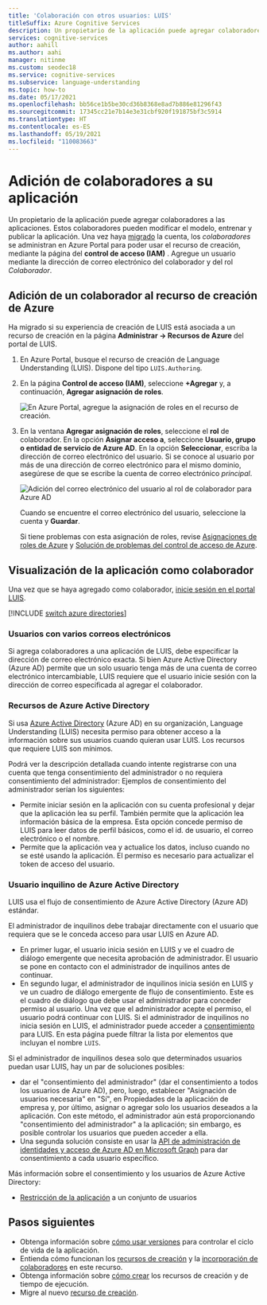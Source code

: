 ```yaml
---
title: 'Colaboración con otros usuarios: LUIS'
titleSuffix: Azure Cognitive Services
description: Un propietario de la aplicación puede agregar colaboradores al recurso de creación. Estos colaboradores pueden modificar el modelo, entrenar y publicar la aplicación.
services: cognitive-services
author: aahill
ms.author: aahi
manager: nitinme
ms.custom: seodec18
ms.service: cognitive-services
ms.subservice: language-understanding
ms.topic: how-to
ms.date: 05/17/2021
ms.openlocfilehash: bb56ce1b5be30cd36b8368e8ad7b886e81296f43
ms.sourcegitcommit: 17345cc21e7b14e3e31cbf920f191875bf3c5914
ms.translationtype: HT
ms.contentlocale: es-ES
ms.lasthandoff: 05/19/2021
ms.locfileid: "110083663"
---
```

# <a name="add-contributors-to-your-app"></a>Adición de colaboradores a su aplicación

Un propietario de la aplicación puede agregar colaboradores a las aplicaciones. Estos colaboradores pueden modificar el modelo, entrenar y publicar la aplicación. Una vez haya [migrado](luis-migration-authoring.md) la cuenta, los _colaboradores_ se administran en Azure Portal para poder usar el recurso de creación, mediante la página del **control de acceso (IAM)** . Agregue un usuario mediante la dirección de correo electrónico del colaborador y del rol _Colaborador_.

## <a name="add-contributor-to-azure-authoring-resource"></a>Adición de un colaborador al recurso de creación de Azure

Ha migrado si su experiencia de creación de LUIS está asociada a un recurso de creación en la página **Administrar -> Recursos de Azure** del portal de LUIS.

1. En Azure Portal, busque el recurso de creación de Language Understanding (LUIS). Dispone del tipo `LUIS.Authoring`.
1. En la página **Control de acceso (IAM)**, seleccione **+Agregar** y, a continuación, **Agregar asignación de roles**.

    ![En Azure Portal, agregue la asignación de roles en el recurso de creación.](./media/luis-how-to-collaborate/authoring-resource-access-control-add-role.png)

1. En la ventana **Agregar asignación de roles**, seleccione el **rol** de colaborador. En la opción **Asignar acceso a**, seleccione **Usuario, grupo o entidad de servicio de Azure AD**. En la opción **Seleccionar**, escriba la dirección de correo electrónico del usuario. Si se conoce al usuario por más de una dirección de correo electrónico para el mismo dominio, asegúrese de que se escribe la cuenta de correo electrónico _principal_.

    ![Adición del correo electrónico del usuario al rol de colaborador para Azure AD](./media/luis-how-to-collaborate/add-role-assignment-for-contributor.png)

    Cuando se encuentre el correo electrónico del usuario, seleccione la cuenta y **Guardar**.

    Si tiene problemas con esta asignación de roles, revise [Asignaciones de roles de Azure](../../role-based-access-control/role-assignments-portal.md) y [Solución de problemas del control de acceso de Azure](../../role-based-access-control/troubleshooting.md#problems-with-azure-role-assignments).

## <a name="view-the-app-as-a-contributor"></a>Visualización de la aplicación como colaborador

Una vez que se haya agregado como colaborador, [inicie sesión en el portal LUIS](sign-in-luis-portal.md).

[!INCLUDE [switch azure directories](includes/switch-azure-directories.md)]

### <a name="users-with-multiple-emails"></a>Usuarios con varios correos electrónicos

Si agrega colaboradores a una aplicación de LUIS, debe especificar la dirección de correo electrónico exacta. Si bien Azure Active Directory (Azure AD) permite que un solo usuario tenga más de una cuenta de correo electrónico intercambiable, LUIS requiere que el usuario inicie sesión con la dirección de correo especificada al agregar el colaborador.

<a name="owner-and-collaborators"></a>

### <a name="azure-active-directory-resources"></a>Recursos de Azure Active Directory

Si usa [Azure Active Directory](../../active-directory/index.yml) (Azure AD) en su organización, Language Understanding (LUIS) necesita permiso para obtener acceso a la información sobre sus usuarios cuando quieran usar LUIS. Los recursos que requiere LUIS son mínimos.

Podrá ver la descripción detallada cuando intente registrarse con una cuenta que tenga consentimiento del administrador o no requiera consentimiento del administrador: Ejemplos de consentimiento del administrador serían los siguientes:

* Permite iniciar sesión en la aplicación con su cuenta profesional y dejar que la aplicación lea su perfil. También permite que la aplicación lea información básica de la empresa. Esta opción concede permiso de LUIS para leer datos de perfil básicos, como el id. de usuario, el correo electrónico o el nombre.
* Permite que la aplicación vea y actualice los datos, incluso cuando no se esté usando la aplicación. El permiso es necesario para actualizar el token de acceso del usuario.


### <a name="azure-active-directory-tenant-user"></a>Usuario inquilino de Azure Active Directory

LUIS usa el flujo de consentimiento de Azure Active Directory (Azure AD) estándar.

El administrador de inquilinos debe trabajar directamente con el usuario que requiera que se le conceda acceso para usar LUIS en Azure AD.

* En primer lugar, el usuario inicia sesión en LUIS y ve el cuadro de diálogo emergente que necesita aprobación de administrador. El usuario se pone en contacto con el administrador de inquilinos antes de continuar.
* En segundo lugar, el administrador de inquilinos inicia sesión en LUIS y ve un cuadro de diálogo emergente de flujo de consentimiento. Este es el cuadro de diálogo que debe usar el administrador para conceder permiso al usuario. Una vez que el administrador acepte el permiso, el usuario podrá continuar con LUIS. Si el administrador de inquilinos no inicia sesión en LUIS, el administrador puede acceder a [consentimiento](https://account.activedirectory.windowsazure.com/r#/applications) para LUIS. En esta página puede filtrar la lista por elementos que incluyan el nombre `LUIS`.

Si el administrador de inquilinos desea solo que determinados usuarios puedan usar LUIS, hay un par de soluciones posibles:
* dar el "consentimiento del administrador" (dar el consentimiento a todos los usuarios de Azure AD), pero, luego, establecer "Asignación de usuarios necesaria" en "Sí", en Propiedades de la aplicación de empresa y, por último, asignar o agregar solo los usuarios deseados a la aplicación. Con este método, el administrador aún está proporcionando "consentimiento del administrador" a la aplicación; sin embargo, es posible controlar los usuarios que pueden acceder a ella.
* Una segunda solución consiste en usar la [API de administración de identidades y acceso de Azure AD en Microsoft Graph](/graph/azuread-identity-access-management-concept-overview) para dar consentimiento a cada usuario específico.

Más información sobre el consentimiento y los usuarios de Azure Active Directory:
* [Restricción de la aplicación](../../active-directory/develop/howto-restrict-your-app-to-a-set-of-users.md) a un conjunto de usuarios

## <a name="next-steps"></a>Pasos siguientes

* Obtenga información sobre [cómo usar versiones](luis-how-to-manage-versions.md) para controlar el ciclo de vida de la aplicación.
* Entienda cómo funcionan los [recursos de creación](luis-how-to-azure-subscription.md) y la [incorporación de colaboradores](luis-how-to-collaborate.md) en este recurso.
* Obtenga información sobre [cómo crear](luis-how-to-azure-subscription.md) los recursos de creación y de tiempo de ejecución.
* Migre al nuevo [recurso de creación](luis-migration-authoring.md).
